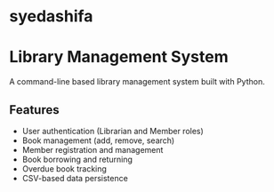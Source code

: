 # syedashifa
# Library Management System

A command-line based library management system built with Python.

## Features

- User authentication (Librarian and Member roles)
- Book management (add, remove, search)
- Member registration and management
- Book borrowing and returning
- Overdue book tracking
- CSV-based data persistence

